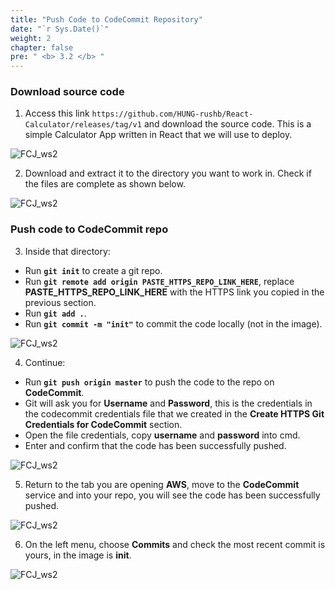 ```yaml
---
title: "Push Code to CodeCommit Repository"
date: "`r Sys.Date()`"
weight: 2
chapter: false
pre: " <b> 3.2 </b> "
---
```


### Download source code

1. Access this link `https://github.com/HUNG-rushb/React-Calculator/releases/tag/v1` and download the source code. This is a simple Calculator App written in React that we will use to deploy.

![FCJ_ws2](/images/3.codecommit/5.png)

2. Download and extract it to the directory you want to work in. Check if the files are complete as shown below.

![FCJ_ws2](/images/3.codecommit/6.png)

### Push code to CodeCommit repo

3. Inside that directory:

- Run **`git init`** to create a git repo.
- Run **`git remote add origin PASTE_HTTPS_REPO_LINK_HERE`**, replace **PASTE_HTTPS_REPO_LINK_HERE** with the HTTPS link you copied in the previous section.
- Run **`git add .`**.
- Run **`git commit -m "init"`** to commit the code locally (not in the image).

![FCJ_ws2](/images/3.codecommit/7.png)

4. Continue:

- Run **`git push origin master`** to push the code to the repo on **CodeCommit**.
- Git will ask you for **Username** and **Password**, this is the credentials in the codecommit credentials file that we created in the **Create HTTPS Git Credentials for CodeCommit** section.
- Open the file credentials, copy **username** and **password** into cmd.
- Enter and confirm that the code has been successfully pushed.

![FCJ_ws2](/images/3.codecommit/9.png)

5. Return to the tab you are opening **AWS**, move to the **CodeCommit** service and into your repo, you will see the code has been successfully pushed.

![FCJ_ws2](/images/3.codecommit/10.png)

6. On the left menu, choose **Commits** and check the most recent commit is yours, in the image is **init**.

![FCJ_ws2](/images/3.codecommit/11.png)
